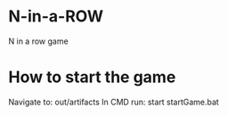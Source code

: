 # N-in-a-ROW
N in a row game

# How to start the game
Navigate to: out/artifacts
In CMD run: start startGame.bat
